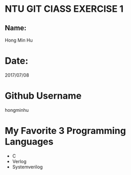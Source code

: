 # NTU GIT ClASS EXERCISE 1

## Name: 
Hong Min Hu

# Date: 
2017/07/08

# Github Username
hongminhu

# My Favorite 3 Programming Languages
* C
* Verlog
* Systemverilog
